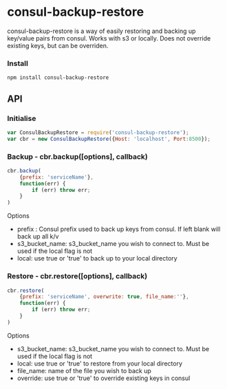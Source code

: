 # consul-backup-restore
consul-backup-restore is a way of easily restoring and backing up key/value pairs from consul.
Works with s3 or locally. Does not override existing keys, but can be overriden. 



### Install
```
npm install consul-backup-restore
```

## API

### Initialise
``` javascript
var ConsulBackupRestore = require('consul-backup-restore');
var cbr = new ConsulBackupRestore({Host: 'localhost', Port:8500});
```

### Backup - cbr.backup([options], callback)
``` javascript
cbr.backup(
    {prefix: 'serviceName'},
    function(err) {
        if (err) throw err;
    }
)
```

Options
* prefix : Consul prefix used to back up keys from consul. If left blank will back up all k/v
* s3_bucket_name: s3_bucket_name you wish to connect to. Must be used if the local flag is not
* local: use true or 'true' to back up to your local directory

### Restore - cbr.restore([options], callback)
``` javascript
cbr.restore(
    {prefix: 'serviceName', overwrite: true, file_name:''},
    function(err) {
        if (err) throw err;
    }    
)
```

Options
* s3_bucket_name: s3_bucket_name you wish to connect to. Must be used if the local flag is not
* local: use true or 'true' to restore from your local directory
* file_name: name of the file you wish to back up
* override: use true or 'true' to override existing keys in consul
